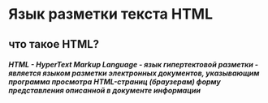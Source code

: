 <h1>
  Язык разметки текста HTML
</h1>
<h2>что такое HTML?</h2>
<h5>
  HTML - HyperText Markup Language - язык гипертектовой разметки - является языком разметки электронных документов, указывающим программа просмотра HTML-страниц (браузерам) форму представления описанной в документе информации
  
</h5>
